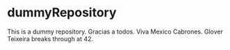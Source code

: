# dummyRepository
This is a dummy repository. 
Gracias a todos. Viva Mexico Cabrones. 
Glover Teixeira breaks through at 42. 
